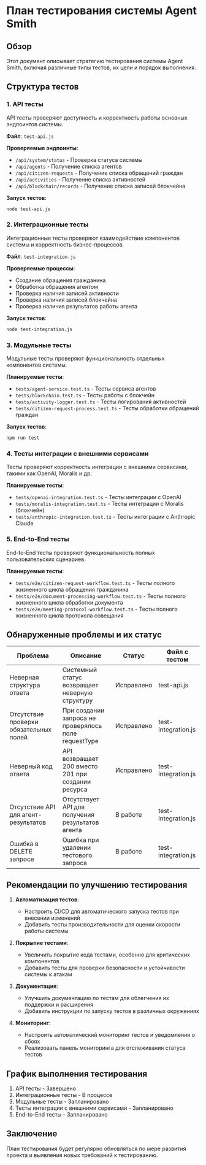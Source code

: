 # План тестирования системы Agent Smith

## Обзор
Этот документ описывает стратегию тестирования системы Agent Smith, включая различные типы тестов, их цели и порядок выполнения.

## Структура тестов

### 1. API тесты
API тесты проверяют доступность и корректность работы основных эндпоинтов системы.

**Файл**: `test-api.js`

**Проверяемые эндпоинты**:
- `/api/system/status` - Проверка статуса системы
- `/api/agents` - Получение списка агентов
- `/api/citizen-requests` - Получение списка обращений граждан
- `/api/activities` - Получение списка активностей
- `/api/blockchain/records` - Получение списка записей блокчейна

**Запуск тестов**:
```bash
node test-api.js
```

### 2. Интеграционные тесты
Интеграционные тесты проверяют взаимодействие компонентов системы и корректность бизнес-процессов.

**Файл**: `test-integration.js`

**Проверяемые процессы**:
- Создание обращения гражданина
- Обработка обращения агентом
- Проверка наличия записей активности
- Проверка наличия записей блокчейна
- Проверка наличия результатов работы агента

**Запуск тестов**:
```bash
node test-integration.js
```

### 3. Модульные тесты
Модульные тесты проверяют функциональность отдельных компонентов системы.

**Планируемые тесты**:
- `tests/agent-service.test.ts` - Тесты сервиса агентов
- `tests/blockchain.test.ts` - Тесты работы с блокчейн
- `tests/activity-logger.test.ts` - Тесты логирования активностей
- `tests/citizen-request-process.test.ts` - Тесты обработки обращений граждан

**Запуск тестов**:
```bash
npm run test
```

### 4. Тесты интеграции с внешними сервисами
Тесты проверяют корректность интеграции с внешними сервисами, такими как OpenAI, Moralis и др.

**Планируемые тесты**:
- `tests/openai-integration.test.ts` - Тесты интеграции с OpenAI
- `tests/moralis-integration.test.ts` - Тесты интеграции с Moralis (блокчейн)
- `tests/anthropic-integration.test.ts` - Тесты интеграции с Anthropic Claude

### 5. End-to-End тесты
End-to-End тесты проверяют функциональность полных пользовательских сценариев.

**Планируемые тесты**:
- `tests/e2e/citizen-request-workflow.test.ts` - Тесты полного жизненного цикла обращения гражданина
- `tests/e2e/document-processing-workflow.test.ts` - Тесты полного жизненного цикла обработки документа
- `tests/e2e/meeting-protocol-workflow.test.ts` - Тесты полного жизненного цикла протокола совещания

## Обнаруженные проблемы и их статус

| Проблема | Описание | Статус | Файл с тестом |
|----------|----------|--------|---------------|
| Неверная структура ответа | Системный статус возвращает неверную структуру | Исправлено | test-api.js |
| Отсутствие проверки обязательных полей | При создании запроса не проверялось поле requestType | Исправлено | test-integration.js |
| Неверный код ответа | API возвращает 200 вместо 201 при создании ресурса | Исправлено | test-integration.js |
| Отсутствие API для агент-результатов | Отсутствует API для получения результатов агента | В работе | test-integration.js |
| Ошибка в DELETE запросе | Ошибка при удалении тестового запроса | В работе | test-integration.js |

## Рекомендации по улучшению тестирования

1. **Автоматизация тестов**:
   - Настроить CI/CD для автоматического запуска тестов при внесении изменений
   - Добавить тесты производительности для оценки скорости работы системы

2. **Покрытие тестами**:
   - Увеличить покрытие кода тестами, особенно для критических компонентов
   - Добавить тесты для проверки безопасности и устойчивости системы к атакам

3. **Документация**:
   - Улучшить документацию по тестам для облегчения их поддержки и расширения
   - Добавить инструкции по запуску тестов в различных окружениях

4. **Мониторинг**:
   - Настроить автоматический мониторинг тестов и уведомления о сбоях
   - Реализовать панель мониторинга для отслеживания статуса тестов

## График выполнения тестирования

1. API тесты - Завершено
2. Интеграционные тесты - В процессе
3. Модульные тесты - Запланировано
4. Тесты интеграции с внешними сервисами - Запланировано
5. End-to-End тесты - Запланировано

## Заключение

План тестирования будет регулярно обновляться по мере развития проекта и выявления новых требований к тестированию.